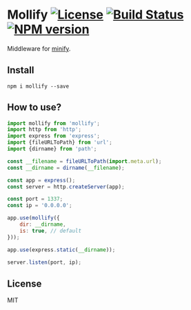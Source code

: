 # Mollify [![License][LicenseIMGURL]][LicenseURL] [![Build Status][BuildStatusIMGURL]][BuildStatusURL] [![NPM version][NPMIMGURL]][NPMURL]

Middleware for [minify](http://coderaiser.github.io/minify "Minify").

## Install

```
npm i mollify --save
```

## How to use?

```js
import mollify from 'mollify';
import http from 'http';
import express from 'express';
import {fileURLToPath} from 'url';
import {dirname} from 'path';

const __filename = fileURLToPath(import.meta.url);
const __dirname = dirname(__filename);

const app = express();
const server = http.createServer(app);

const port = 1337;
const ip = '0.0.0.0';

app.use(mollify({
    dir: __dirname,
    is: true, // default
}));

app.use(express.static(__dirname));

server.listen(port, ip);
```

## License

MIT

[NPMIMGURL]: https://img.shields.io/npm/v/mollify.svg?style=flat
[BuildStatusIMGURL]: https://img.shields.io/travis/coderaiser/node-mollify/master.svg?style=flat
[LicenseIMGURL]: https://img.shields.io/badge/license-MIT-317BF9.svg?style=flat
[NPM_INFO_IMG]: https://nodei.co/npm/mollify.png?stars
[NPMURL]: http://npmjs.org/package/mollify
[LicenseURL]: https://tldrlegal.com/license/mit-license "MIT License"
[BuildStatusURL]: http://travis-ci.org/coderaiser/node-mollify "Build Status"
